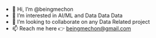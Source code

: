 - 👋 Hi, I’m @beingmechon
- 👀 I’m interested in AI/ML and Data Data Data
- 💞️ I’m looking to collaborate on any Data Related project
- 📫 Reach me here 👉 beingmechon@gmail.com

<!---
beingmechon/beingmechon is a ✨ special ✨ repository because its `README.md` (this file) appears on your GitHub profile.
You can click the Preview link to take a look at your changes.
--->
